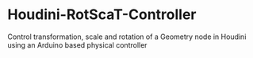# Houdini-RotScaT-Controller
Control transformation, scale and rotation of a Geometry node in Houdini using an Arduino based physical controller
